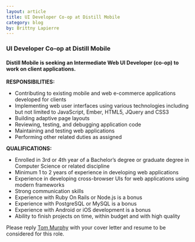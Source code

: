 ```yaml
---
layout: article
title: UI Developer Co-op at Distill Mobile
category: blog
by: Brittny Lapierre
---
```


<h3>UI Developer Co-op at Distill Mobile</h3>
<h4>Distill Mobile is seeking an Intermediate Web UI Developer (co-op) to work on client applications.</h4>
 
<b>RESPONSIBILITIES:</b>
<ul>
  <li>Contributing to existing mobile and web e-commerce applications developed for clients</li>
  <li>Implementing web user interfaces using various technologies including but not limited to JavaScript, Ember, HTML5, JQuery and CSS3</li>
  <li>Building adaptive page layouts</li>
  <li>Reviewing, testing, and debugging application code</li>
  <li>Maintaining and testing web applications</li>
  <li>Performing other related duties as assigned</li>
</ul>

<b>QUALIFICATIONS:</b>
<ul>
  <li>Enrolled in 3rd or 4th year of a Bachelor’s degree or graduate degree in Computer Science or related discipline</li>
  <li>Minimum 1 to 2 years of experience in developing web applications</li>
  <li>Experience in developing cross-browser UIs for web applications using modern frameworks</li>
  <li>Strong communication skills</li>
  <li>Experience with Ruby On Rails or Node.js is a bonus</li>
  <li>Experience with PostgreSQL or MySQL is a bonus</li>
  <li>Experience with Android or iOS development is a bonus</li>
  <li>Ability to finish projects on time, within budget and with high quality</li>
</ul>
 
<p>Please reply <a href="mailto:info@distillmobile.com" target="_blank">Tom Murphy</a> with your cover letter and resume to be considered for this role.</p> 
